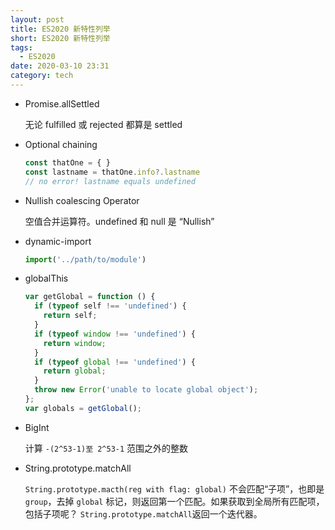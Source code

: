 ```yaml
---
layout: post
title: ES2020 新特性列举
short: ES2020 新特性列举
tags:
  - ES2020
date: 2020-03-10 23:31
category: tech
---
```


- Promise.allSettled

  无论 fulfilled 或 rejected 都算是 settled
- Optional chaining
  ```js
  const thatOne = { }
  const lastname = thatOne.info?.lastname
  // no error! lastname equals undefined
  ```
- Nullish coalescing Operator

  空值合并运算符。undefined 和 null 是 “Nullish”
- dynamic-import
  ```js
  import('../path/to/module')
  ```
- globalThis
  ```js
  var getGlobal = function () {
    if (typeof self !== 'undefined') {
      return self;
    }
    if (typeof window !== 'undefined') {
      return window;
    }
    if (typeof global !== 'undefined') {
      return global;
    }
    throw new Error('unable to locate global object');
  };
  var globals = getGlobal();
  ```
- BigInt

  计算 `-(2^53-1)至 2^53-1` 范围之外的整数
- String.prototype.matchAll

  `String.prototype.macth(reg with flag: global)` 不会匹配“子项”，也即是 `group`，去掉 `global` 标记，则返回第一个匹配。如果获取到全局所有匹配项，包括子项呢？ `String.prototype.matchAll`返回一个迭代器。
